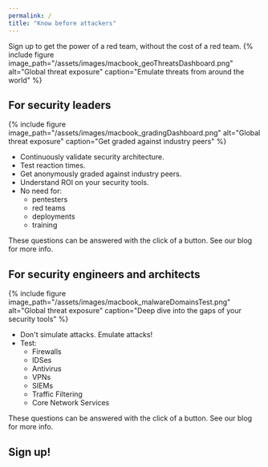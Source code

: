 ```yaml
---
permalink: /
title: "Know before attackers"
---
```


Sign up to get the power of a red team, without the cost of a red team.
{% include figure image_path="/assets/images/macbook_geoThreatsDashboard.png" alt="Global threat exposure" caption="Emulate threats from around the world" %}

## For security leaders
{% include figure image_path="/assets/images/macbook_gradingDashboard.png" alt="Global threat exposure" caption="Get graded against industry peers" %}
* Continuously validate security architecture.
* Test reaction times.
* Get anonymously graded against industry peers.
* Understand ROI on your security tools.
* No need for:
  * pentesters
  * red teams
  * deployments
  * training

These questions can be answered with the click of a button. See our blog for more info.

## For security engineers and architects
{% include figure image_path="/assets/images/macbook_malwareDomainsTest.png" alt="Global threat exposure" caption="Deep dive into the gaps of your security tools" %}
* Don't simulate attacks. Emulate attacks!
* Test:
  * Firewalls
  * IDSes
  * Antivirus
  * VPNs
  * SIEMs
  * Traffic Filtering
  * Core Network Services

These questions can be answered with the click of a button. See our blog for more info.

## Sign up!

<script charset="utf-8" type="text/javascript" src="//js.hsforms.net/forms/shell.js"></script>
<script>
  hbspt.forms.create({
	portalId: "8898112",
	formId: "2b1cfdb3-6618-4dd8-86e4-4786274c0d38"
});
</script>